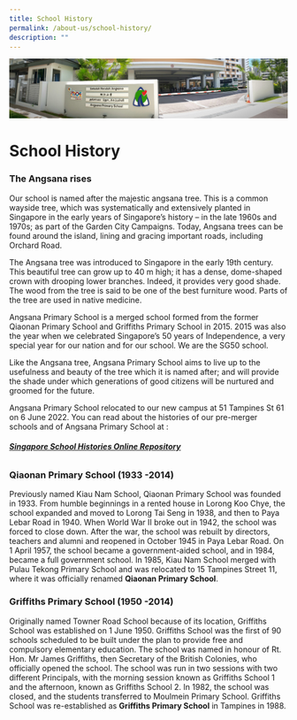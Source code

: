 ```yaml
---
title: School History
permalink: /about-us/school-history/
description: ""
---
```

![](/images/About%20Us.jpg)

School History
==============

### The Angsana rises

Our school is named after the majestic angsana tree. This is a common wayside tree, which was systematically and extensively planted in Singapore in the early years of Singapore’s history – in the late 1960s and 1970s; as part of the Garden City Campaigns. Today, Angsana trees can be found around the island, lining and gracing important roads, including Orchard Road.

  

The Angsana tree was introduced to Singapore in the early 19th&nbsp;century. This beautiful tree can grow up to 40 m high; it has a dense, dome-shaped crown with drooping lower branches. Indeed, it provides very good shade. The wood from the tree is said to be one of the best furniture wood. Parts of the tree are used in native medicine.

  

Angsana Primary School is a merged school formed from the former Qiaonan Primary School and Griffiths Primary School in 2015. 2015 was also the year when we celebrated Singapore’s 50 years of Independence, a very special year for our nation and for our school. We are the SG50 school.

  

Like the Angsana tree, Angsana Primary School aims to live up to the usefulness and beauty of the tree which it is named after; and will provide the shade under which generations of good citizens will be nurtured and groomed for the future.

  

Angsana Primary School relocated to our new campus at 51 Tampines St 61 on 6 June 2022. You can read about the histories of our pre-merger schools and of Angsana Primary School at :

######  **[Singapore School Histories Online Repository](https://academyofsingaporeteachers.moe.edu.sg/moehc/school-histories)**&nbsp;


### Qiaonan Primary School (1933 -2014)

Previously named Kiau Nam School, Qiaonan Primary School was founded in 1933. From humble beginnings in a rented house in Lorong Koo Chye, the school expanded and moved to Lorong Tai Seng in 1938, and then to Paya Lebar Road in 1940. When World War II broke out in 1942, the school was forced to close down. After the war, the school was rebuilt by directors, teachers and alumni and reopened in October 1945 in Paya Lebar Road. On 1 April 1957, the school became a government-aided school, and in 1984, became a full government school. In 1985, Kiau Nam School merged with Pulau Tekong Primary School and was relocated to 15 Tampines Street 11, where it was officially renamed&nbsp;<b>Qiaonan Primary School</b>.

### Griffiths Primary School (1950 -2014)

Originally named Towner Road School because of its location, Griffiths School was established on 1 June 1950. Griffiths School was the first of 90 schools scheduled to be built under the plan to provide free and compulsory elementary education. The school was named in honour of Rt. Hon. Mr James Griffiths, then Secretary of the British Colonies, who officially opened the school. The school was run in two sessions with two different Principals, with the morning session known as Griffiths School 1 and the afternoon, known as Griffiths School 2. In 1982, the school was closed, and the students transferred to Moulmein Primary School. Griffiths School was re-established as&nbsp;<b>Griffiths Primary School</b>&nbsp;in Tampines in 1988.